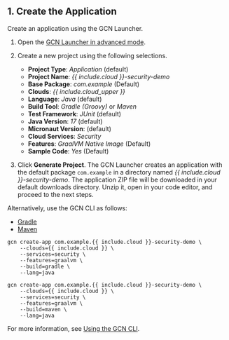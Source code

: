 ## 1. Create the Application

Create an application using the GCN Launcher.

1. Open the [GCN Launcher in advanced mode](/gcn/launcher/?advanced=true).

2. Create a new project using the following selections.
    * **Project Type**: _Application_ (default)
    * **Project Name**: _{{ include.cloud }}-security-demo_
    * **Base Package**: _com.example_ (Default)
    * **Clouds**: _{{ include.cloud_upper }}_
    * **Language**: _Java_ (default)
    * **Build Tool**: _Gradle (Groovy)_ or _Maven_
    * **Test Framework**: _JUnit_ (default)
    * **Java Version**: _17_ (default)
    * **Micronaut Version**: (default)
    * **Cloud Services**: _Security_
    * **Features**: _GraalVM Native Image_ (Default)
    * **Sample Code**: _Yes_ (Default)

3. Click **Generate Project**. The GCN Launcher creates an application with the default package `com.example` in a directory named _{{ include.cloud }}-security-demo_. The application ZIP file will be downloaded in your default downloads directory. Unzip it, open in your code editor, and proceed to the next steps.

Alternatively, use the GCN CLI as follows:

<div id="tabs-doc2">
    <ul>
        <li class="tabs-gradle"><a name ="gradle" href="#gradle">Gradle</a></li>
        <li class="tabs-maven"><a name ="maven" href="#maven">Maven</a></li>
    </ul>
    <div id="gradle">
        <pre><code class="language-bash">gcn create-app com.example.{{ include.cloud }}-security-demo \
    --clouds={{ include.cloud }} \
    --services=security \
    --features=graalvm \
    --build=gradle \
    --lang=java</code></pre>
    </div>
    <div id="maven">
        <pre><code class="language-bash">gcn create-app com.example.{{ include.cloud }}-security-demo \
    --clouds={{ include.cloud }} \
    --services=security \
    --features=graalvm \
    --build=maven \
    --lang=java</code></pre>
    </div>
</div>

For more information, see [Using the GCN CLI](/gcn/get-started/using-gcn-cli/).
